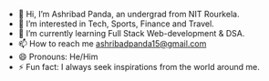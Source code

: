 - 👋 Hi, I’m Ashribad Panda, an undergrad from NIT Rourkela.
- 👀 I’m interested in Tech, Sports, Finance and Travel.
- 🌱 I’m currently learning Full Stack Web-development & DSA.
- 📫 How to reach me ashribadpanda15@gmail.com
- 😄 Pronouns: He/Him
- ⚡ Fun fact: I always seek inspirations from the world around me. 

<!---
ashribad15/ashribad15 is a ✨ special ✨ repository because its `README.md` (this file) appears on your GitHub profile.
You can click the Preview link to take a look at your changes.
--->
